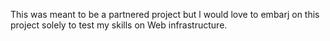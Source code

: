 This was meant to be a partnered project but l would love to embarj on this project solely to test my skills on Web infrastructure.

